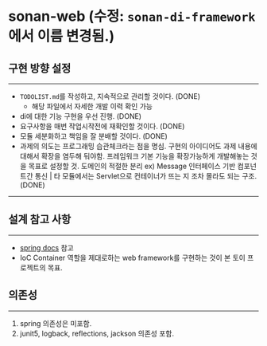 # sonan-web (수정: `sonan-di-framework`에서 이름 변경됨.)

## 구현 방향 설정

---
* `TODOLIST.md`를 작성하고, 지속적으로 관리할 것이다. (DONE) 
  * 해당 파일에서 자세한 개발 이력 확인 가능
* di에 대한 기능 구현을 우선 진행. (DONE)
* 요구사항을 매번 작업시작전에 재확인할 것이다. (DONE)
* 모듈 세분화하고 책임을 잘 분배할 것이다. (DONE)
* 과제의 의도는 프로그래밍 습관체크라는 점을 명심. 구현의 아이디어도 과제 내용에 대해서 확장을 염두해 둬야함. 프레임워크 기본 기능을 확장가능하게 개발해놓는 것을 목표로 설정할 것. 도메인의 적절한 분리 ex) Message 인터페이스 기반 컴포넌트간 통신 | 타 모듈에서는 Servlet으로 컨테이너가 뜨는 지 조차 몰라도 되는 구조. (DONE)

---

## 설계 참고 사항

---
*  [spring docs](https://docs.spring.io/spring-framework/docs/current/reference/html/core.html#spring-core) 참고 
*  IoC Container 역할을 제대로하는 web framework를 구현하는 것이 본 토이 프로젝트의 목표.

## 의존성

---
1. spring 의존성은 미포함.
2. junit5, logback, reflections, jackson 의존성 포함.